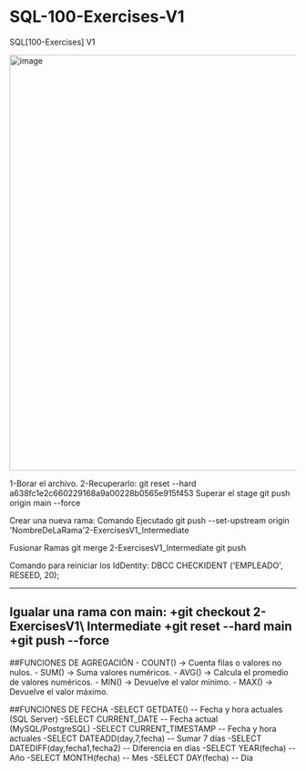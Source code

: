 # SQL-100-Exercises-V1
SQL[100-Exercises] V1

<img width="1360" height="731" alt="image" src="https://github.com/user-attachments/assets/78d69186-ae5e-4dfb-a137-a0a4bca408de" />



1-Borar el archivo.
2-Recuperarlo:
git reset --hard a638fc1e2c660229168a9a00228b0565e915f453
Superar el stage
git push origin main --force

Crear una nueva rama:
Comando Ejecutado git push --set-upstream origin 'NombreDeLaRama'2-ExercisesV1_Intermediate

Fusionar Ramas
git merge 2-ExercisesV1_Intermediate
git push

Comando para reiniciar los IdDentity:
DBCC CHECKIDENT ('EMPLEADO', RESEED, 20);


-----------
Igualar una rama con main:
+git checkout 2-ExercisesV1\ Intermediate
+git reset --hard main
+git push --force
------------

##FUNCIONES DE AGREGACIÓN
    - COUNT() → Cuenta filas o valores no nulos.
    - SUM() → Suma valores numéricos.
    - AVG() → Calcula el promedio de valores numéricos.
    - MIN() → Devuelve el valor mínimo.
    - MAX() → Devuelve el valor máximo.
    
##FUNCIONES DE FECHA
    -SELECT GETDATE()      -- Fecha y hora actuales (SQL Server)
    -SELECT CURRENT_DATE   -- Fecha actual (MySQL/PostgreSQL)
    -SELECT CURRENT_TIMESTAMP -- Fecha y hora actuales
    -SELECT DATEADD(day,7,fecha) -- Sumar 7 días
    -SELECT DATEDIFF(day,fecha1,fecha2) -- Diferencia en días
    -SELECT YEAR(fecha)    -- Año
    -SELECT MONTH(fecha)   -- Mes
    -SELECT DAY(fecha)     -- Día
